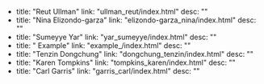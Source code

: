   - title: "Reut Ullman"
    link: "ullman_reut/index.html"
    desc: ""
  - title: "Nina Elizondo-garza"
    link: "elizondo-garza_nina/index.html"
    desc: ""
  - title: "Sumeyye Yar"
    link: "yar_sumeyye/index.html"
    desc: ""
  - title: " Example"
    link: "example_/index.html"
    desc: ""
  - title: "Tenzin Dongchung"
    link: "dongchung_tenzin/index.html"
    desc: ""
  - title: "Karen Tompkins"
    link: "tompkins_karen/index.html"
    desc: ""
  - title: "Carl Garris"
    link: "garris_carl/index.html"
    desc: ""
